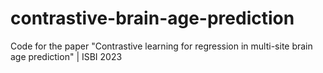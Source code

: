 # contrastive-brain-age-prediction
Code for the paper "Contrastive learning for regression in multi-site brain age prediction" | ISBI 2023
